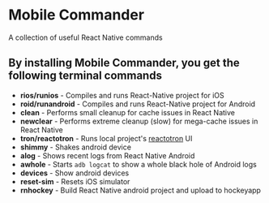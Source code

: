 # Mobile Commander
A collection of useful React Native commands

## By installing Mobile Commander, you get the following terminal commands
* **rios/runios** - Compiles and runs  React-Native project for iOS
* **roid/runandroid** - Compiles and runs React-Native project for Android
* **clean** - Performs small cleanup for cache issues in React Native
* **newclear** - Performs extreme cleanup (slow) for mega-cache issues in React Native
* **tron/reactotron** - Runs local project's [reactotron](https://github.com/skellock/reactotron) UI
* **shimmy** - Shakes android device
* **alog** - Shows recent logs from React Native Android
* **awhole** - Starts `adb logcat` to show a whole black hole of Android logs
* **devices** - Show android devices
* **reset-sim** - Resets iOS simulator
* **rnhockey** - Build React Native android project and upload to hockeyapp
